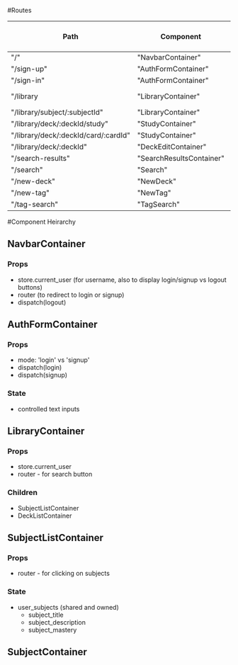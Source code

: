 #Routes

Path                                  |	Component                 | onEnter (redirectUnlessLoggedIn for all marked with #)
-------------------------------       | ------------------        | -----------------
"/"                                   | "NavbarContainer"         | requestCurrentUser
"/sign-up"                            |	"AuthFormContainer"       | redirectIfLoggedIn
"/sign-in"	                          | "AuthFormContainer"       | redirectIfLoggedIn
"/library                             | "LibraryContainer"        | #, requestUserSubjects, redirectToFirstSubject
"/library/subject/:subjectId"	        | "LibraryContainer"        | #, requestSubject
"/library/deck/:deckId/study"	        | "StudyContainer"          | #, requestDeckCards
"/library/deck/:deckId/card/:cardId"	| "StudyContainer"          | #
"/library/deck/:deckId"	              | "DeckEditContainer"       | #
"/search-results"	                    | "SearchResultsContainer"  | requestSearchResults
"/search"	                            | "Search"                  | requestSubjectList
"/new-deck"	                          | "NewDeck"                 | #
"/new-tag"	                          | "NewTag"                  | #
"/tag-search"	                        | "TagSearch"               | #

#Component Heirarchy

## NavbarContainer
### Props
* store.current_user (for username, also to display login/signup vs logout buttons)
* router (to redirect to login or signup)
* dispatch(logout)

## AuthFormContainer
### Props
* mode: 'login' vs 'signup'
* dispatch(login)
* dispatch(signup)
### State
* controlled text inputs

## LibraryContainer
### Props
* store.current_user
* router - for search button
### Children
* SubjectListContainer
* DeckListContainer


## SubjectListContainer
### Props
* router - for clicking on subjects
### State
* user_subjects (shared and owned)
  * subject_title
  * subject_description
  * subject_mastery

## SubjectContainer
